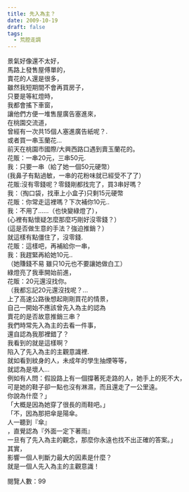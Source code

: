 ```yaml
---
title: 先入為主？
date: 2009-10-19
draft: false
tags:
  - 荒腔走調
---
```

景氣好像還不太好，  
馬路上發售屋傅單的，  
賣花的人還是很多，  
雖然我短期間不會再買房子，  
只要是等紅燈時，  
我都會搖下車窗，  
讓他們方便一堆售屋廣告塞進來，  
在桃園交流道，  
曾經有一次共15個人塞進廣告紙呢？.  
或者買一串玉蘭花…  
前天在桃園市國際/大興西路口遇到賣玉蘭花的。  
花販：一串20元，三串50元.  
我：只要一串（給了她一個50元硬幣）  
(我鼻子有點過敏，一串的花粉味就已經受不了了）  
花販:沒有零錢呢？零錢剛都找完了，買3串好嗎？  
我：（掏口袋，找車上小盒子)只剩15元硬幣  
花販：你常走這裡嗎？下次補你10元..  
我：不用了……（也快變綠燈了），  
(心裡有點懷疑怎麼那麼巧剛好沒零錢？）  
(這是否做生意的手法？強迫推銷？）  
就這樣有點僵住了，沒零錢.  
花販：這樣吧，再補給你一串，  
我：我趕緊再給她10元..  
（她賺錢不易 雖只10元也不要讓她做白工）  
綠燈亮了我車開始前進，  
花販：20元還沒找你。  
（我都忘記20元還沒找呢？...  
上了高速公路後想起剛剛買花的情景，  
自己一開始不應該曾先入為主的認為  
賣花的是否故意推銷三串？  
我們時常先入為主的去看一件事，  
還自認為我那裡錯了？  
我看到的就是這樣啊？  
陷入了先入為主的主觀意識裡.  
就如看到紋身的人，未成年的學生抽煙等等，  
就認為是壞人…  
例如有人問：假設路上有一個撐著死走路的人，她手上的死不大，  
可是她的鞋子卻一點也沒有淋濕，而且還走了一公里遠。  
你說為什麼？」  
「大概是因為她穿了很長的雨鞋吧。」  
「不，因為那把傘是陽傘。  
人一聽到『傘』  
，直覺認為『外面一定下著雨』  
一旦有了先入為主的觀念，那麼你永遠也找不出正確的答案。」  
其實，  
影響一個人判斷力最大的因素是什麼？  
就是一個人先入為主的主觀意識！  

閱覽人數：99